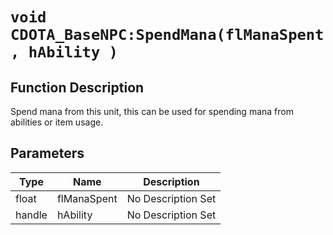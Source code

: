 # `void CDOTA_BaseNPC:SpendMana(flManaSpent, hAbility )`
## Function Description
Spend mana from this unit, this can be used for spending mana from abilities or item usage.
## Parameters
Type|Name|Description
--|--|--
float|flManaSpent|No Description Set
handle|hAbility|No Description Set
